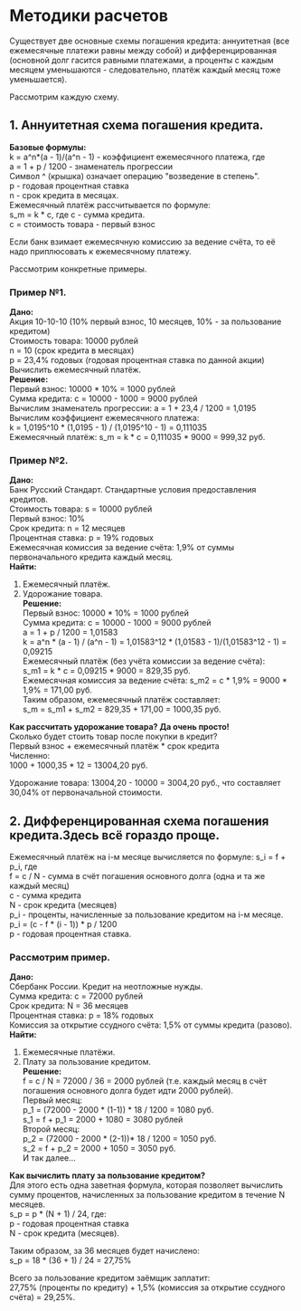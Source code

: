 # Методики расчетов

Cуществует две основные схемы погашения кредита: аннуитетная (все ежемесячные платежи равны между собой) и дифференцированная (основной долг гасится равными платежами, а проценты с каждым месяцем уменьшаются - следовательно, платёж каждый месяц тоже уменьшается). 

Рассмотрим каждую схему. 

## 1. Аннуитетная схема погашения кредита. 
**Базовые формулы:**  
k = a^n*(a - 1)/(a^n - 1) - коэффициент ежемесячного платежа, где   
a = 1 + p / 1200 - знаменатель прогрессии   
Символ ^ (крышка) означает операцию "возведение в степень".   
p - годовая процентная ставка  
n - срок кредита в месяцах.  
Ежемесячный платёж рассчитывается по формуле:  
s_m = k * c, где c - сумма кредита.  
с = стоимость товара - первый взнос  

Если банк взимает ежемесячную комиссию за ведение счёта, то её надо приплюсовать к ежемесячному платежу. 

Рассмотрим конкретные примеры.  
### Пример №1. 
**Дано:**  
Акция 10-10-10 (10% первый взнос, 10 месяцев, 10% - за пользование кредитом)  
Стоимость товара: 10000 рублей  
n = 10 (срок кредита в месяцах)  
p = 23,4% годовых (годовая процентная ставка по данной акции)  
Вычислить ежемесячный платёж.  
**Решение:**  
Первый взнос: 10000 * 10% = 1000 рублей  
Сумма кредита: c = 10000 - 1000 = 9000 рублей  
Вычислим знаменатель прогрессии: a = 1 + 23,4 / 1200 = 1,0195  
Вычислим коэффициент ежемесячного платежа:  
k = 1,0195^10 * (1,0195 - 1) / (1,0195^10 - 1) = 0,111035   
Ежемесячный платёж: s_m = k * c = 0,111035 * 9000 = 999,32 руб.  

### Пример №2.  
**Дано:**  
Банк Русский Стандарт. Стандартные условия предоставления кредитов.  
Стоимость товара: s = 10000 рублей  
Первый взнос: 10%  
Срок кредита: n = 12 месяцев  
Процентная ставка: p = 19% годовых  
Ежемесячная комиссия за ведение счёта: 1,9% от суммы первоначального кредита каждый месяц.  
**Найти:**  
1. Ежемесячный платёж.   
2. Удорожание товара.  
**Решение:**  
Первый взнос: 10000 * 10% = 1000 рублей   
Сумма кредита: c = 10000 - 1000 = 9000 рублей  
a = 1 + p / 1200 = 1,01583  
k = a^n * (a - 1) / (a^n - 1) = 1,01583^12 * (1,01583 - 1)/(1,01583^12 - 1) = 0,09215  
Ежемесячный платёж (без учёта комиссии за ведение счёта):  
s_m1 = k * c = 0,09215 * 9000 = 829,35 руб.  
Ежемесячная комиссия за ведение счёта: s_m2 = c * 1,9% = 9000 * 1,9% = 171,00 руб.  
Таким образом, ежемесячный платёж составляет:  
s_m = s_m1 + s_m2 = 829,35 + 171,00 = 1000,35 руб.  

**Как рассчитать удорожание товара? Да очень просто!**  
Сколько будет стоить товар после покупки в кредит?  
Первый взнос + ежемесячный платёж * срок кредита  
Численно:  
1000 + 1000,35 * 12 = 13004,20 руб.  

Удорожание товара: 13004,20 - 10000 = 3004,20 руб., что составляет 30,04% от первоначальной стоимости.  

## 2. Дифференцированная схема погашения кредита.Здесь всё гораздо проще.  
Ежемесячный платёж на i-м месяце вычисляется по формуле: s_i = f + p_i, где  
f = c / N - сумма в счёт погашения основного долга (одна и та же каждый месяц)  
с - сумма кредита  
N - срок кредита (месяцев)  
p_i - проценты, начисленные за пользование кредитом на i-м месяце.  
p_i = (c - f * (i - 1)) * p / 1200  
p - годовая процентная ставка.  

### Рассмотрим пример.  
**Дано:**  
Сбербанк России. Кредит на неотложные нужды.  
Сумма кредита: c = 72000 рублей  
Срок кредита: N = 36 месяцев  
Процентная ставка: p = 18% годовых  
Комиссия за открытие ссудного счёта: 1,5% от суммы кредита (разово).  
**Найти:**  
1. Ежемесячные платёжи.  
2. Плату за пользование кредитом.  
**Решение:**  
f = c / N = 72000 / 36 = 2000 рублей (т.е. каждый месяц в счёт погашения основного долга будет идти 2000 рублей).  
Первый месяц:  
p_1 = (72000 - 2000 * (1-1)) * 18 / 1200 = 1080 руб.  
s_1 = f + p_1 = 2000 + 1080 = 3080 рублей  
Второй месяц:  
p_2 = (72000 - 2000 * (2-1))* 18 / 1200 = 1050 руб.  
s_2 = f + p_2 = 2000 + 1050 = 3050 руб.  
И так далее...  

**Как вычислить плату за пользование кредитом?**   
Для этого есть одна заветная формула, которая позволяет вычислить сумму процентов, начисленных за пользование кредитом в течение N месяцев.  
s_p = p * (N + 1) / 24, где:  
p - годовая процентная ставка  
N - срок кредита (месяцев).  

Таким образом, за 36 месяцев будет начислено:  
s_p = 18 * (36 + 1) / 24 = 27,75%  

Всего за пользование кредитом заёмщик заплатит:  
27,75% (проценты по кредиту) + 1,5% (комиссия за открытие ссудного счёта) = 29,25%. 
